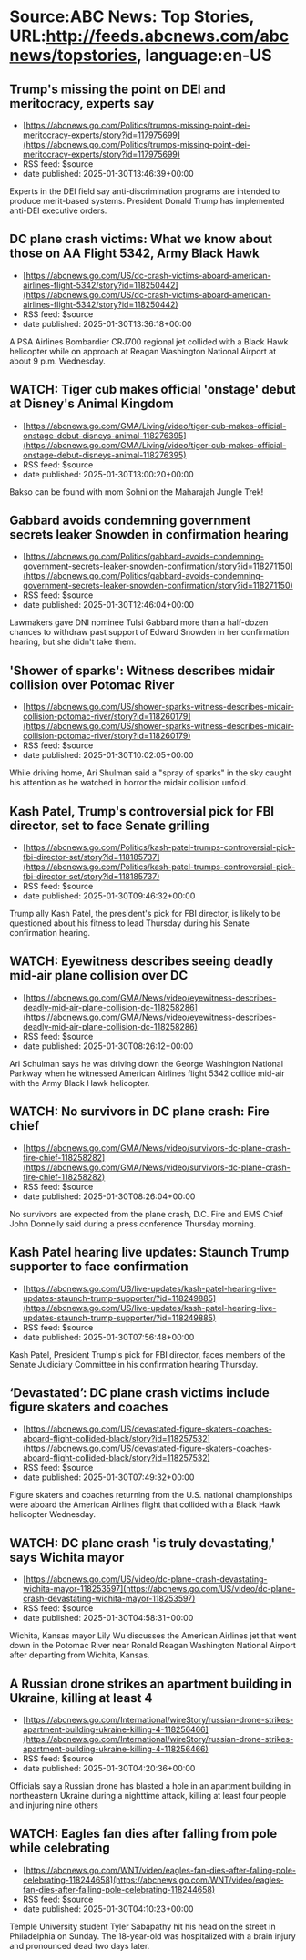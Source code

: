 # Source:ABC News: Top Stories, URL:http://feeds.abcnews.com/abcnews/topstories, language:en-US

## Trump's missing the point on DEI and meritocracy, experts say
 - [https://abcnews.go.com/Politics/trumps-missing-point-dei-meritocracy-experts/story?id=117975699](https://abcnews.go.com/Politics/trumps-missing-point-dei-meritocracy-experts/story?id=117975699)
 - RSS feed: $source
 - date published: 2025-01-30T13:46:39+00:00

Experts in the DEI field say anti-discrimination programs are intended to produce merit-based systems. President Donald Trump has implemented anti-DEI executive orders.

## DC plane crash victims: What we know about those on AA Flight 5342, Army Black Hawk
 - [https://abcnews.go.com/US/dc-crash-victims-aboard-american-airlines-flight-5342/story?id=118250442](https://abcnews.go.com/US/dc-crash-victims-aboard-american-airlines-flight-5342/story?id=118250442)
 - RSS feed: $source
 - date published: 2025-01-30T13:36:18+00:00

A PSA Airlines Bombardier CRJ700 regional jet collided with a Black Hawk helicopter while on approach at Reagan Washington National Airport at about 9 p.m. Wednesday.

## WATCH:  Tiger cub makes official 'onstage' debut at Disney's Animal Kingdom
 - [https://abcnews.go.com/GMA/Living/video/tiger-cub-makes-official-onstage-debut-disneys-animal-118276395](https://abcnews.go.com/GMA/Living/video/tiger-cub-makes-official-onstage-debut-disneys-animal-118276395)
 - RSS feed: $source
 - date published: 2025-01-30T13:00:20+00:00

Bakso can be found with mom Sohni on the Maharajah Jungle Trek!

## Gabbard avoids condemning government secrets leaker Snowden in confirmation hearing
 - [https://abcnews.go.com/Politics/gabbard-avoids-condemning-government-secrets-leaker-snowden-confirmation/story?id=118271150](https://abcnews.go.com/Politics/gabbard-avoids-condemning-government-secrets-leaker-snowden-confirmation/story?id=118271150)
 - RSS feed: $source
 - date published: 2025-01-30T12:46:04+00:00

Lawmakers gave DNI nominee Tulsi Gabbard more than a half-dozen chances to withdraw past support of Edward Snowden in her confirmation hearing, but she didn't take them.

## 'Shower of sparks': Witness describes midair collision over Potomac River
 - [https://abcnews.go.com/US/shower-sparks-witness-describes-midair-collision-potomac-river/story?id=118260179](https://abcnews.go.com/US/shower-sparks-witness-describes-midair-collision-potomac-river/story?id=118260179)
 - RSS feed: $source
 - date published: 2025-01-30T10:02:05+00:00

While driving home, Ari Shulman said a "spray of sparks"  in the sky caught his attention as he watched in horror the midair collision unfold.

## Kash Patel, Trump's controversial pick for FBI director, set to face Senate grilling
 - [https://abcnews.go.com/Politics/kash-patel-trumps-controversial-pick-fbi-director-set/story?id=118185737](https://abcnews.go.com/Politics/kash-patel-trumps-controversial-pick-fbi-director-set/story?id=118185737)
 - RSS feed: $source
 - date published: 2025-01-30T09:46:32+00:00

Trump ally Kash Patel, the president's pick for FBI director, is likely to be questioned about his fitness to lead Thursday during his Senate confirmation hearing.

## WATCH:  Eyewitness describes seeing deadly mid-air plane collision over DC
 - [https://abcnews.go.com/GMA/News/video/eyewitness-describes-deadly-mid-air-plane-collision-dc-118258286](https://abcnews.go.com/GMA/News/video/eyewitness-describes-deadly-mid-air-plane-collision-dc-118258286)
 - RSS feed: $source
 - date published: 2025-01-30T08:26:12+00:00

Ari Schulman says he was driving down the George Washington National Parkway when he witnessed American Airlines flight 5342 collide mid-air with the Army Black Hawk helicopter.

## WATCH:  No survivors in DC plane crash: Fire chief
 - [https://abcnews.go.com/GMA/News/video/survivors-dc-plane-crash-fire-chief-118258282](https://abcnews.go.com/GMA/News/video/survivors-dc-plane-crash-fire-chief-118258282)
 - RSS feed: $source
 - date published: 2025-01-30T08:26:04+00:00

No survivors are expected from the plane crash, D.C. Fire and EMS Chief John Donnelly said during a press conference Thursday morning.

## Kash Patel hearing live updates: Staunch Trump supporter to face confirmation
 - [https://abcnews.go.com/US/live-updates/kash-patel-hearing-live-updates-staunch-trump-supporter/?id=118249885](https://abcnews.go.com/US/live-updates/kash-patel-hearing-live-updates-staunch-trump-supporter/?id=118249885)
 - RSS feed: $source
 - date published: 2025-01-30T07:56:48+00:00

Kash Patel, President Trump's pick for FBI director, faces members of the Senate Judiciary Committee in his confirmation hearing Thursday.

## ‘Devastated’: DC plane crash victims include figure skaters and coaches
 - [https://abcnews.go.com/US/devastated-figure-skaters-coaches-aboard-flight-collided-black/story?id=118257532](https://abcnews.go.com/US/devastated-figure-skaters-coaches-aboard-flight-collided-black/story?id=118257532)
 - RSS feed: $source
 - date published: 2025-01-30T07:49:32+00:00

Figure skaters and coaches returning from the U.S. national championships were aboard the American Airlines flight that collided with a Black Hawk helicopter Wednesday.

## WATCH:  DC plane crash 'is truly devastating,' says Wichita mayor
 - [https://abcnews.go.com/US/video/dc-plane-crash-devastating-wichita-mayor-118253597](https://abcnews.go.com/US/video/dc-plane-crash-devastating-wichita-mayor-118253597)
 - RSS feed: $source
 - date published: 2025-01-30T04:58:31+00:00

Wichita, Kansas mayor Lily Wu discusses the American Airlines jet that went down in the Potomac River near Ronald Reagan Washington National Airport after departing from Wichita, Kansas.

## A Russian drone strikes an apartment building in Ukraine, killing at least 4
 - [https://abcnews.go.com/International/wireStory/russian-drone-strikes-apartment-building-ukraine-killing-4-118256466](https://abcnews.go.com/International/wireStory/russian-drone-strikes-apartment-building-ukraine-killing-4-118256466)
 - RSS feed: $source
 - date published: 2025-01-30T04:20:36+00:00

Officials say a Russian drone has blasted a hole in an apartment building in northeastern Ukraine during a nighttime attack, killing at least four people and injuring nine others

## WATCH:  Eagles fan dies after falling from pole while celebrating
 - [https://abcnews.go.com/WNT/video/eagles-fan-dies-after-falling-pole-celebrating-118244658](https://abcnews.go.com/WNT/video/eagles-fan-dies-after-falling-pole-celebrating-118244658)
 - RSS feed: $source
 - date published: 2025-01-30T04:10:23+00:00

Temple University student Tyler Sabapathy hit his head on the street in Philadelphia on Sunday. The 18-year-old was hospitalized with a brain injury and pronounced dead two days later.


